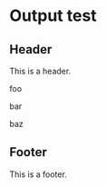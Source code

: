 # Output test

## Header

This is a header.

<!-- actdocs description start -->
foo
<!-- actdocs description end -->

<!-- actdocs inputs start -->
bar
<!-- actdocs inputs end -->

<!-- actdocs outputs start -->
baz
<!-- actdocs outputs end -->

## Footer

This is a footer.
